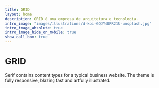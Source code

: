 ```yaml
---
title: GRID
layout: home
description: GRID é uma empresa de arquitetura e tecnologia.
intro_image: "images/illustrations/d-koi-GQJY4UPR21U-unsplash.jpg"
intro_image_absolute: true
intro_image_hide_on_mobile: true
show_call_box: true
---
```


# GRID

Serif contains content types for a typical business website. The theme is fully responsive, blazing fast and artfully illustrated.
